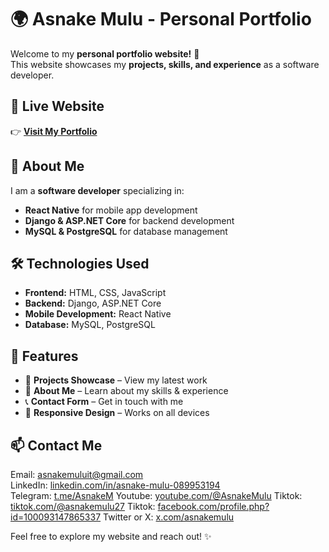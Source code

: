 # 🌍 Asnake Mulu - Personal Portfolio

Welcome to my **personal portfolio website!** 🚀  
This website showcases my **projects, skills, and experience** as a software developer.

## 🔗 Live Website

👉 **[Visit My Portfolio](https://asnakemulu.github.io/)**

## 📌 About Me

I am a **software developer** specializing in:

- **React Native** for mobile app development
- **Django & ASP.NET Core** for backend development
- **MySQL & PostgreSQL** for database management

## 🛠 Technologies Used

- **Frontend:** HTML, CSS, JavaScript
- **Backend:** Django, ASP.NET Core
- **Mobile Development:** React Native
- **Database:** MySQL, PostgreSQL

## 🚀 Features

- 🌟 **Projects Showcase** – View my latest work
- 📄 **About Me** – Learn about my skills & experience
- 📞 **Contact Form** – Get in touch with me
- 📱 **Responsive Design** – Works on all devices

## 📫 Contact Me

Email: asnakemuluit@gmail.com  
LinkedIn: [linkedin.com/in/asnake-mulu-089953194](https://linkedin.com/in/asnake-mulu-089953194)  
Telegram: [t.me/AsnakeM](https://t.me/AsnakeM)
Youtube: [youtube.com/@AsnakeMulu](https://www.youtube.com/@AsnakeMulu)
Tiktok: [tiktok.com/@asnakemulu27](https://www.tiktok.com/@asnakemulu27)
Tiktok: [facebook.com/profile.php?id=100093147865337](https://facebook.com/profile.php?id=100093147865337)
Twitter or X: [x.com/asnakemulu](https://x.com/AsnakeMulu7)

Feel free to explore my website and reach out! ✨
